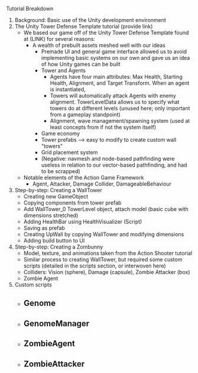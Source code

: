 Tutorial Breakdown
1. Background: Basic use of the Unity development environment
2. The Unity Tower Defense Template tutorial (provide link)
    - We based our game off of the Unity Tower Defense Template found at (LINK) for several reasons:
        - A wealth of prebuilt assets meshed well with our ideas
            - Premade UI and general game interface allowed us to avoid implementing basic systems on our own and gave us an idea of how Unity games can be built
            - Tower and Agents
                - Agents have four main attributes: Max Health, Starting Health, Alignment, and Target Transform. When an agent is instantiated, 
                - Towers will automatically attack Agents with enemy alignment. TowerLevelData allows us to specify what towers do at different levels (unused here; only important from a gameplay standpoint)
                - Alignment, wave management/spawning system (used at least concepts from if not the system itself)
            - Game economy
            - Tower prefabs --> easy to modify to create custom wall "towers"
            - Grid placement system
            - (Negative: navmesh and node-based pathfinding were useless in relation to our vector-based pathfinding, and had to be scrapped)
    - Notable elements of the Action Game Framework
        - Agent, Attacker, Damage Collider, DamageableBehaviour
3. Step-by-step: Creating a WallTower
    - Creating new GameObject
    - Copying components from tower prefab
    - Add WallTower_0 TowerLevel object, attach model (basic cube with dimensions stretched)
    - Adding HealthBar using HealthVisualizer (Script)
    - Saving as prefab
    - Creating UpWall by copying WallTower and modifying dimensions
    - Adding build button to UI
4. Step-by-step: Creating a Zombunny
    - Model, texture, and animations taken from the Action Shooter tutorial
    - Similar process to creating WallTower, but required some custom scripts (detailed in the scripts section, or interwoven here)
    - Colliders: Vision (sphere), Damage (capsule), Zombie Attacker (box)
    - Zombie Agent
5. Custom scripts
    - Genome
        - 
    - GenomeManager
        - 
    - ZombieAgent
        - 
    - ZombieAttacker
        - 